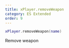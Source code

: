 ```yaml
---
title: xPlayer.removeWeapon
category: ES Extended
order: 9
---
```


```lua
xPlayer.removeWeapon(name)
```

Remove weapon
